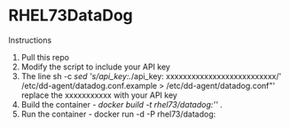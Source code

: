 # RHEL73DataDog
Instructions
1. Pull this repo 
2. Modify the script to include your API key
3. The line sh -c *sed 's/api_key:.*/api_key: xxxxxxxxxxxxxxxxxxxxxxxxxx/' /etc/dd-agent/datadog.conf.example > /etc/dd-agent/datadog.conf"' replace the xxxxxxxxxxx with your API key
4. Build the container - *docker build -t rhel73/datadog:'<tag>'* .
5. Run the container - docker run -d -P rhel73/datadog:<tag>

